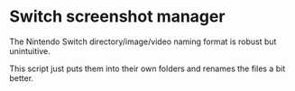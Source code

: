 # Switch screenshot manager

The Nintendo Switch directory/image/video naming format is robust but unintuitive.

This script just puts them into their own folders and renames the files a bit better.
